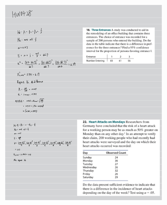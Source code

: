 ![image](https://github.com/HWTeng-Teaching/202502-Statistics-II/blob/main/112550116_Tim/HW0428/IMG_1576.jpeg)
